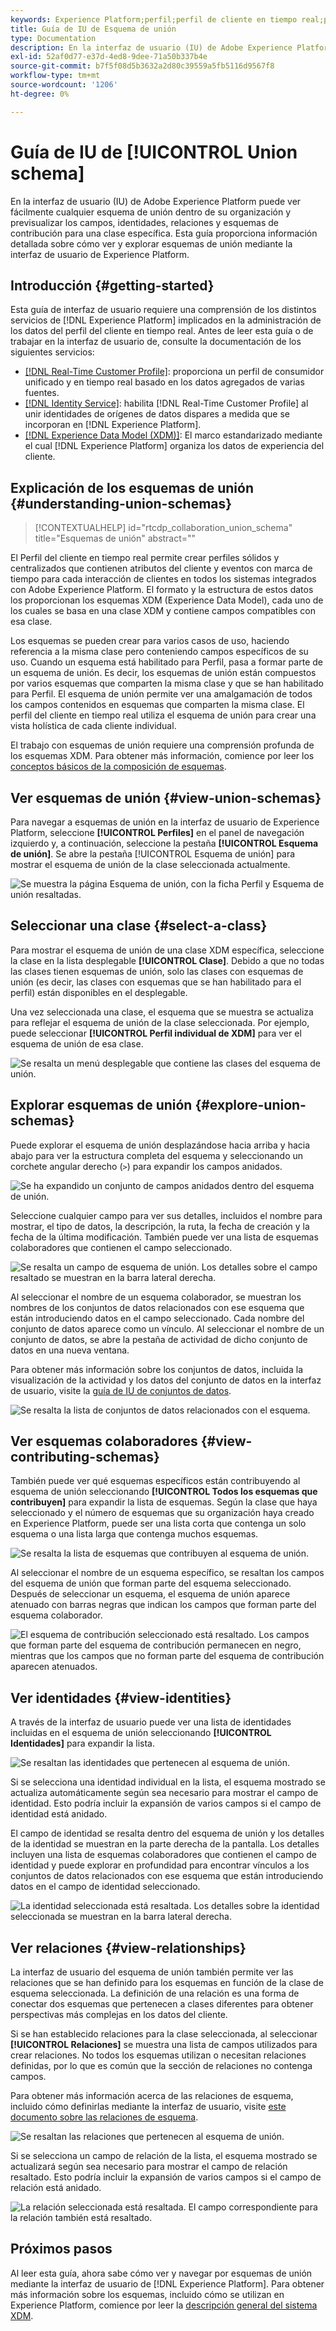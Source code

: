 ```yaml
---
keywords: Experience Platform;perfil;perfil de cliente en tiempo real;perfil unificado;perfil unificado;perfil unificado;perfil unificado;rtcp;habilitar perfil;habilitar perfil;esquema de unión;UNION PROFILE;perfil de unión
title: Guía de IU de Esquema de unión
type: Documentation
description: En la interfaz de usuario (IU) de Adobe Experience Platform puede ver fácilmente cualquier esquema de unión dentro de su organización y previsualizar los campos, identidades, relaciones y esquemas de contribución para una clase específica. Esta guía proporciona información detallada sobre cómo ver y explorar esquemas de unión mediante la interfaz de usuario de Experience Platform.
exl-id: 52af0d77-e37d-4ed8-9dee-71a50b337b4e
source-git-commit: b7f5f08d5b3632a2d80c39559a5fb5116d9567f8
workflow-type: tm+mt
source-wordcount: '1206'
ht-degree: 0%

---
```


# Guía de IU de [!UICONTROL Union schema]

En la interfaz de usuario (IU) de Adobe Experience Platform puede ver fácilmente cualquier esquema de unión dentro de su organización y previsualizar los campos, identidades, relaciones y esquemas de contribución para una clase específica. Esta guía proporciona información detallada sobre cómo ver y explorar esquemas de unión mediante la interfaz de usuario de Experience Platform.

## Introducción {#getting-started}

Esta guía de interfaz de usuario requiere una comprensión de los distintos servicios de [!DNL Experience Platform] implicados en la administración de los datos del perfil del cliente en tiempo real. Antes de leer esta guía o de trabajar en la interfaz de usuario de, consulte la documentación de los siguientes servicios:

* [[!DNL Real-Time Customer Profile]](../home.md): proporciona un perfil de consumidor unificado y en tiempo real basado en los datos agregados de varias fuentes.
* [[!DNL Identity Service]](../../identity-service/home.md): habilita [!DNL Real-Time Customer Profile] al unir identidades de orígenes de datos dispares a medida que se incorporan en [!DNL Experience Platform].
* [[!DNL Experience Data Model (XDM)]](../../xdm/home.md): El marco estandarizado mediante el cual [!DNL Experience Platform] organiza los datos de experiencia del cliente.

## Explicación de los esquemas de unión {#understanding-union-schemas}

>[!CONTEXTUALHELP]
>id="rtcdp_collaboration_union_schema"
>title="Esquemas de unión"
>abstract=""

<!-- The above contextual help is used in the Collaboration UI for a read more link. -->

El Perfil del cliente en tiempo real permite crear perfiles sólidos y centralizados que contienen atributos del cliente y eventos con marca de tiempo para cada interacción de clientes en todos los sistemas integrados con Adobe Experience Platform. El formato y la estructura de estos datos los proporcionan los esquemas XDM (Experience Data Model), cada uno de los cuales se basa en una clase XDM y contiene campos compatibles con esa clase.

Los esquemas se pueden crear para varios casos de uso, haciendo referencia a la misma clase pero conteniendo campos específicos de su uso. Cuando un esquema está habilitado para Perfil, pasa a formar parte de un esquema de unión. Es decir, los esquemas de unión están compuestos por varios esquemas que comparten la misma clase y que se han habilitado para Perfil. El esquema de unión permite ver una amalgamación de todos los campos contenidos en esquemas que comparten la misma clase. El perfil del cliente en tiempo real utiliza el esquema de unión para crear una vista holística de cada cliente individual.

El trabajo con esquemas de unión requiere una comprensión profunda de los esquemas XDM. Para obtener más información, comience por leer los [conceptos básicos de la composición de esquemas](../../xdm/schema/composition.md).

## Ver esquemas de unión {#view-union-schemas}

Para navegar a esquemas de unión en la interfaz de usuario de Experience Platform, seleccione **[!UICONTROL Perfiles]** en el panel de navegación izquierdo y, a continuación, seleccione la pestaña **[!UICONTROL Esquema de unión]**. Se abre la pestaña [!UICONTROL Esquema de unión] para mostrar el esquema de unión de la clase seleccionada actualmente.

![Se muestra la página Esquema de unión, con la ficha Perfil y Esquema de unión resaltadas.](../images/union-schema/landing.png)

## Seleccionar una clase {#select-a-class}

Para mostrar el esquema de unión de una clase XDM específica, seleccione la clase en la lista desplegable **[!UICONTROL Clase]**. Debido a que no todas las clases tienen esquemas de unión, solo las clases con esquemas de unión (es decir, las clases con esquemas que se han habilitado para el perfil) están disponibles en el desplegable.

Una vez seleccionada una clase, el esquema que se muestra se actualiza para reflejar el esquema de unión de la clase seleccionada. Por ejemplo, puede seleccionar **[!UICONTROL Perfil individual de XDM]** para ver el esquema de unión de esa clase.

![Se resalta un menú desplegable que contiene las clases del esquema de unión.](../images/union-schema/class.png)

## Explorar esquemas de unión {#explore-union-schemas}

Puede explorar el esquema de unión desplazándose hacia arriba y hacia abajo para ver la estructura completa del esquema y seleccionando un corchete angular derecho (`>`) para expandir los campos anidados.

![Se ha expandido un conjunto de campos anidados dentro del esquema de unión.](../images/union-schema/explore.png)

Seleccione cualquier campo para ver sus detalles, incluidos el nombre para mostrar, el tipo de datos, la descripción, la ruta, la fecha de creación y la fecha de la última modificación. También puede ver una lista de esquemas colaboradores que contienen el campo seleccionado.

![Se resalta un campo de esquema de unión. Los detalles sobre el campo resaltado se muestran en la barra lateral derecha.](../images/union-schema/explore-field.png)

Al seleccionar el nombre de un esquema colaborador, se muestran los nombres de los conjuntos de datos relacionados con ese esquema que están introduciendo datos en el campo seleccionado. Cada nombre del conjunto de datos aparece como un vínculo. Al seleccionar el nombre de un conjunto de datos, se abre la pestaña de actividad de dicho conjunto de datos en una nueva ventana.

Para obtener más información sobre los conjuntos de datos, incluida la visualización de la actividad y los datos del conjunto de datos en la interfaz de usuario, visite la [guía de IU de conjuntos de datos](../../catalog/datasets/user-guide.md).

![Se resalta la lista de conjuntos de datos relacionados con el esquema.](../images/union-schema/datasets.png)

## Ver esquemas colaboradores {#view-contributing-schemas}

También puede ver qué esquemas específicos están contribuyendo al esquema de unión seleccionando **[!UICONTROL Todos los esquemas que contribuyen]** para expandir la lista de esquemas. Según la clase que haya seleccionado y el número de esquemas que su organización haya creado en Experience Platform, puede ser una lista corta que contenga un solo esquema o una lista larga que contenga muchos esquemas.

![Se resalta la lista de esquemas que contribuyen al esquema de unión.](../images/union-schema/contributing-schemas.png)

Al seleccionar el nombre de un esquema específico, se resaltan los campos del esquema de unión que forman parte del esquema seleccionado. Después de seleccionar un esquema, el esquema de unión aparece atenuado con barras negras que indican los campos que forman parte del esquema colaborador.

![El esquema de contribución seleccionado está resaltado. Los campos que forman parte del esquema de contribución permanecen en negro, mientras que los campos que no forman parte del esquema de contribución aparecen atenuados.](../images/union-schema/select-schema.png)

## Ver identidades {#view-identities}

A través de la interfaz de usuario puede ver una lista de identidades incluidas en el esquema de unión seleccionando **[!UICONTROL Identidades]** para expandir la lista.

![Se resaltan las identidades que pertenecen al esquema de unión.](../images/union-schema/identities.png)

Si se selecciona una identidad individual en la lista, el esquema mostrado se actualiza automáticamente según sea necesario para mostrar el campo de identidad. Esto podría incluir la expansión de varios campos si el campo de identidad está anidado.

El campo de identidad se resalta dentro del esquema de unión y los detalles de la identidad se muestran en la parte derecha de la pantalla. Los detalles incluyen una lista de esquemas colaboradores que contienen el campo de identidad y puede explorar en profundidad para encontrar vínculos a los conjuntos de datos relacionados con ese esquema que están introduciendo datos en el campo de identidad seleccionado.

![La identidad seleccionada está resaltada. Los detalles sobre la identidad seleccionada se muestran en la barra lateral derecha.](../images/union-schema/select-identity.png)

## Ver relaciones {#view-relationships}

La interfaz de usuario del esquema de unión también permite ver las relaciones que se han definido para los esquemas en función de la clase de esquema seleccionada. La definición de una relación es una forma de conectar dos esquemas que pertenecen a clases diferentes para obtener perspectivas más complejas en los datos del cliente.

Si se han establecido relaciones para la clase seleccionada, al seleccionar **[!UICONTROL Relaciones]** se muestra una lista de campos utilizados para crear relaciones. No todos los esquemas utilizan o necesitan relaciones definidas, por lo que es común que la sección de relaciones no contenga campos.

Para obtener más información acerca de las relaciones de esquema, incluido cómo definirlas mediante la interfaz de usuario, visite [este documento sobre las relaciones de esquema](../../xdm/tutorials/relationship-ui.md).

![Se resaltan las relaciones que pertenecen al esquema de unión.](../images/union-schema/relationships.png)

Si se selecciona un campo de relación de la lista, el esquema mostrado se actualizará según sea necesario para mostrar el campo de relación resaltado. Esto podría incluir la expansión de varios campos si el campo de relación está anidado.

![La relación seleccionada está resaltada. El campo correspondiente para la relación también está resaltado.](../images/union-schema/select-relationship.png)

## Próximos pasos

Al leer esta guía, ahora sabe cómo ver y navegar por esquemas de unión mediante la interfaz de usuario de [!DNL Experience Platform]. Para obtener más información sobre los esquemas, incluido cómo se utilizan en Experience Platform, comience por leer la [descripción general del sistema XDM](../../xdm/home.md).
